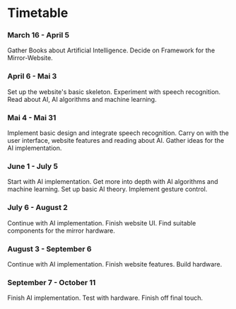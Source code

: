 # Timetable

### March 16 - April 5
Gather Books about Artificial Intelligence. Decide on Framework for the Mirror-Website.

### April 6 - Mai 3
Set up the website's basic skeleton. Experiment with speech recognition. Read about AI, AI algorithms and machine learning. 

### Mai 4 - Mai 31
Implement basic design and integrate speech recognition. Carry on with the user interface, website features and reading about AI. Gather ideas for the AI implementation.

### June 1 - July 5
Start with AI implementation. Get more into depth with AI algorithms and machine learning. Set up basic AI theory. Implement gesture control.

### July 6 - August 2
Continue with AI implementation. Finish website UI. Find suitable components for the mirror hardware.

### August 3 - September 6
Continue with AI implementation. Finish website features. Build hardware.

### September 7 - October 11
Finish AI implementation. Test with hardware. Finish off final touch.

